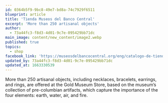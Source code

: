 ```yaml
---
id: 0364b5f9-9bc8-49e7-bd8a-74c7929f6511
blueprint: article
title: 'Tienda Museos del Banco Central'
excerpt: 'More than 250 artisanal objects'
author:
  - 73a44fc3-f8d3-4d01-9c7e-095429bb71dc
main_image: content/new_content/image2.webp
published: true
topics:
  - shop
facebook_link: 'https://museosdelbancocentral.org/eng/catalogo-de-tienda/'
updated_by: 73a44fc3-f8d3-4d01-9c7e-095429bb71dc
updated_at: 1663330539
---
```

More than 250 artisanal objects, including necklaces, bracelets, earrings, and rings, are offered at the Gold Museum Store, based on the museum’s collection of pre-columbian artifacts, which capture the importance of the four elements: earth, water, air, and fire.